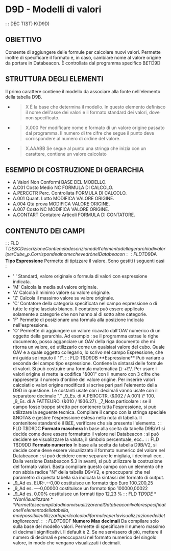 # D9D - Modelli di valori
 :  : DEC T(ST) K(D9D)
## OBIETTIVO
Consente di aggiungere delle formule per calcolare nuovi valori. Permette inoltre di specificare il formato e, in caso, cambiare nome al valore origine da portare in Databeacon.
È controllata dal programma specifico B£TD9D
## STRUTTURA DEGLI ELEMENTI
Il primo carattere contiene il modello da associare alla fonte nell'elemento della tabella D9B.
- >X        È la base che determina il modello. In questo elemento definisco il nome dell'asse dei valori e il formato standard dei valori, dove non specificato.
- >X.000     Per modificare nome e formato di un valore origine passato dal programma. Il numero di tre cifre che segue il punto deve corrispondere al numero di ordine del valore.
- >X.AAABB   Se segue al punto una stringa che inizia con un carattere, contiene un valore calcolato
## ESEMPIO DI COSTRUZIONE DI GERARCHIA
- A               Valori Non Conformi     BASE DEL MODELLO.
- A.C01           Costo Medio NC          FORMULA DI CALCOLO.
- A.PERCCTR       Perc. Controllata    FORMULA DI CALCOLO.
- A.001           Quant. Lotto            MODIFICA VALORE ORIGINE.
- A.004           Qtà prova              MODIFICA VALORE ORIGINE.
- A.007           Costo NC                MODIFICA VALORE ORIGINE.
- A.CONTART       Contatore Articoli      FORMULA DI CONTATORE.
## CONTENUTO DEI CAMPI
 :  : FLD T$DESC Descrizione
Contiene la descrizione dell'elemento della gerarchia di valori per Cube_up. Corrisponde al nome che vedrò nel Databeacon
 :  : FLD T$D9DA **Tipo Espressione**
Permette di tipizzare il valore. Sono gestiti i seguenti casi : 
- ' '     Standard, valore originale o formula di valori con espressione indicata.
- 'M'     Calcola la media sul valore originale.
- 'A'     Calcola il minimo valore su valore originale.
- 'Z'     Calcola il massimo valore su valore originale.
- 'C'     Contatore della categoria specificata nel campo espressione o di tutte le righe lasciato bianco. Il contatore può essere applicato solamente a categorie che non hanno al di sotto altre categorie.
- 'F'     Permette di posizionare una formula alla posizione indicata nell'espressione.
- 'O'     Permette di aggiungere un valore ricavato dall'OAV numerico di un oggetto della gerarchia. Ad esempio :  se il programma estrae le righe documento, posso agganciare un OAV della riga documento che mi ritorna un valore, ed utilizzarlo come un qualsiasi valore del cubo.
Quale OAV e a quale oggetto collegarlo, lo scrivo nel campo Espressione, che mi guida se imputo il "!".
 :  : FLD T$D9DB **Espressione**
Può variare a seconda del campo tipo espressione. Contiene la sintassi delle formule di valori. Si può costruire una formula matematica ()-+\*/. Per usare i valori origine si mette la codifica "&001" con il numero con 3 cifre che rappresenta il numero d'ordine del valore origine. Per inserire  valori calcolati  o valori origine modificati si scrive pari pari l'elemento della D9D in questione.
Le costanti usate con i decimali vanno usate con il separatore decimale "."
_9_Es. di A.PERCCTR.
(&002 / A.001) \* 100.
_9_Es. di A.FATTEURO.
(&010 / 1936.27).
_7_Nota particolare :  se il campo fosse troppo stretto per contenere tutta l'espressione, si può utilizzare la seguente tecnica. Compilare il campo con la stringa speciale &NOTA& e gestire l'espressione estesa nella nota di tabella.
 Il contenitore standard è il B£E, verificare che sia presente l'elemento.
 :  : FLD T$D9DC **Formato maschera**
In base alla scelta da tabella D9B/V1 si decide come deve essere formattato il valore nel Databeacon :  si può decidere se visualizzare la valuta, il simbolo percentuale, ecc..
 :  : FLD T$D9DD **Formato numerico**
In base alla scelta da tabella D9B/V2, si decide come deve essere visualizzato il formato numerico del valore nel Databeacon :  si può decidere come separare le migliaia, i decimali ecc..
Dalla versione Databeacon 5.3 in avanti, si può utilizzare la costruzione del formato valori. Basta compilare questo campo con un elemento che non abbia radice "N" della tabella D9\*V2, e preoccuparsi che nel parametro di questa tabella sia indicata la sintassi del formato di output.
- _9_Ad es. EUR-.--0,00  costituisce un formato tipo Euro 100.200,25
- _9_Ad es. ---0,00000   costituisce un formato tipo 100000,00022
- _9_Ad es. 0.00%        costituisce un formati tipo 12,23 %
 :  : FLD T$D9DE **Non Visualizzare**
Permette se compilato di non visualizzare nel Databeacon il valore specificato nell'elemento della tabella, ma è possibile utilizzarlo per il calcolo di formule e per la visualizzazione del dettaglio record.
 :  : FLD T$D9DF **Numero Max decimali**
Da compilare solo sulla base del modello valori. Permette di specificare il numero massimo di decimali significativi. Il default è 2.
Se ne servissero di più, mettere il numero di decimali e preoccuparsi nel formato numerico del singolo valore, in modo che vengano visualizzati i decimali.
